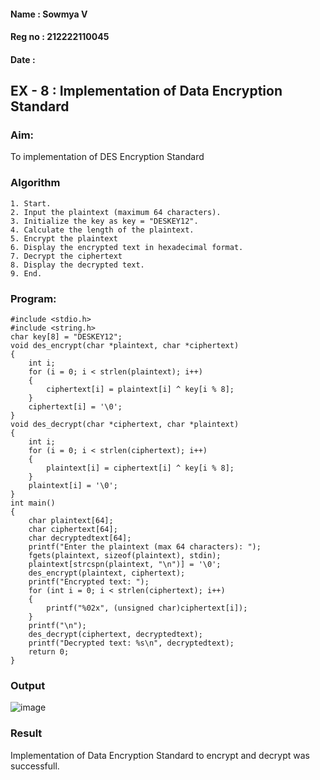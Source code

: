 #### Name : Sowmya V
#### Reg no : 212222110045
#### Date : 

## EX - 8 : Implementation of Data Encryption Standard

### Aim:
To implementation of DES Encryption Standard

### Algorithm
```
1. Start.
2. Input the plaintext (maximum 64 characters).
3. Initialize the key as key = "DESKEY12".
4. Calculate the length of the plaintext.
5. Encrypt the plaintext
6. Display the encrypted text in hexadecimal format.
7. Decrypt the ciphertext
8. Display the decrypted text.
9. End.
```
### Program:
```
#include <stdio.h>
#include <string.h>
char key[8] = "DESKEY12";
void des_encrypt(char *plaintext, char *ciphertext) 
{
    int i;
    for (i = 0; i < strlen(plaintext); i++) 
    {
        ciphertext[i] = plaintext[i] ^ key[i % 8];  
    }
    ciphertext[i] = '\0'; 
}
void des_decrypt(char *ciphertext, char *plaintext) 
{
    int i;
    for (i = 0; i < strlen(ciphertext); i++) 
    {
        plaintext[i] = ciphertext[i] ^ key[i % 8];  
    }
    plaintext[i] = '\0';  
}
int main() 
{
    char plaintext[64];  
    char ciphertext[64]; 
    char decryptedtext[64]; 
    printf("Enter the plaintext (max 64 characters): ");
    fgets(plaintext, sizeof(plaintext), stdin);
    plaintext[strcspn(plaintext, "\n")] = '\0';  
    des_encrypt(plaintext, ciphertext);
    printf("Encrypted text: ");
    for (int i = 0; i < strlen(ciphertext); i++) 
    {
        printf("%02x", (unsigned char)ciphertext[i]);  
    }
    printf("\n");
    des_decrypt(ciphertext, decryptedtext);
    printf("Decrypted text: %s\n", decryptedtext);
    return 0;
}

```
### Output

![image](https://github.com/user-attachments/assets/0cc91a97-276a-45f3-a755-38a359c819df)

### Result
Implementation of Data Encryption Standard to encrypt and decrypt was successfull.
